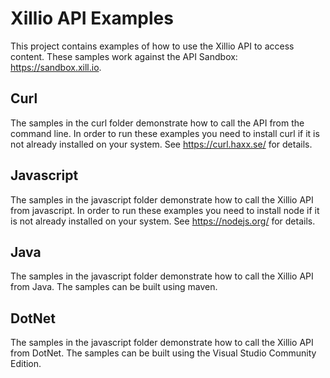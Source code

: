 # Xillio API Examples

This project contains examples of how to use the Xillio API to access content. These samples work against the API Sandbox: https://sandbox.xill.io.

## Curl
The samples in the curl folder demonstrate how to call the API from the command line. In order to run these examples you need to install curl if it is not already installed on your system. See https://curl.haxx.se/ for details.

## Javascript
The samples in the javascript folder demonstrate how to call the Xillio API from javascript. In order to run these examples you need to install node if it is not already installed on your system. See https://nodejs.org/ for details.

## Java
The samples in the javascript folder demonstrate how to call the Xillio API from Java. The samples can be built using maven.

## DotNet
The samples in the javascript folder demonstrate how to call the Xillio API from DotNet. The samples can be built using the Visual Studio Community Edition.